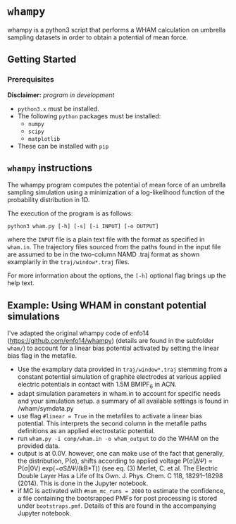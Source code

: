 # `whampy`
whampy is a python3 script that performs a WHAM calculation on umbrella sampling datasets in order to obtain a potential of mean force.

## Getting Started

### Prerequisites

__Disclaimer:__ _program in development_

* `python3.x` must be installed.
* The following `python` packages must be installed:
  * `numpy`
  * `scipy`
  * `matplotlib`
* These can be installed with `pip`

## `whampy` instructions
The whampy program computes the potential of mean force of an umbrella
sampling simulation using a minimization of a log-likelihood function of
the probability distribution in 1D. 

The execution of the program is as follows:

```shell
python3 wham.py [-h] [-s] [-i INPUT] [-o OUTPUT]
```

where the `INPUT` file is a plain text file with the format as specified
in `wham.in`.  The  trajectory  files sourced from the paths found in 
the input file are assumed to be in the two-column  NAMD .traj format as 
shown examplarily in the `traj/window*.traj` files. 

For more information about the options, the `[-h]` optional flag brings up
the help text.

## Example: Using WHAM in constant potential simulations

I've adapted the original whampy code of enfo14 (https://github.com/enfo14/whampy) (details are found in the subfolder `wham/`) to account for a linear bias potential activated by setting the linear bias flag in the metafile.

* Use the examplary data provided in `traj/window*.traj` stemming from a constant potential simulation of graphite electrodes at various applied electric potentials in contact with 1.5M BMIPF<sub>6</sub> in ACN.
* adapt simulation parameters in wham.in to account for specific needs and your simulation setup. a summary of all available settings is found in /wham/symdata.py
* use flag `#linear = True` in the metafiles to activate a linear bias potential. This interprets the second column in the metafile paths definitions as an applied electrostatic potential.
* run `wham.py -i conp/wham.in -o wham_output` to do the WHAM on the provided data.
* output is at 0.0V. however, one can make use of the fact that generally, the distribution, P(σ), shifts according to applied voltage P(σ|ΔΨ) ∝ P(σ|0V) exp(−σSΔΨ/(kB*T)) (see eq. (3) Merlet, C. et al. The Electric Double Layer Has a Life of Its Own. J. Phys. Chem. C 118, 18291–18298 (2014). This is done in the Jupyter notebook.
* if MC is activated with `#num_mc_runs = 2000` to estimate the confidence, a file containing the bootsrapped PMFs for post processing is stored under `bootstraps.pmf`. Details of this are found in the accompanying Jupyter notebook.
